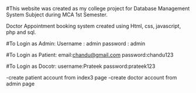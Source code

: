 #This website was created as my college project for Database Management System Subject during MCA 1st Semester.

Doctor Appointment booking system created using Html, css, javascript, php and sql.

#To Login as Admin:
Username : admin
password : admin

#To Login as Patient:
email:chandu@gmail.com
password:chandu123

#To Login as Docotr:
username:Prateek
password:prateek123

-create patient account from index3 page
-create doctor account from admin page
